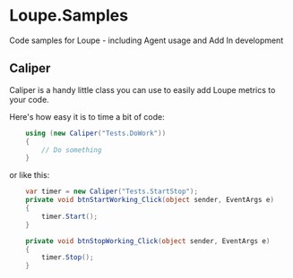 Loupe.Samples
=============

Code samples for Loupe - including Agent usage and Add In development

Caliper
--------
Caliper is a handy little class you can use to easily add Loupe metrics to your code.

Here's how easy it is to time a bit of code:

```cs
    using (new Caliper("Tests.DoWork"))
    {
        // Do something
    }
```

or like this:

```cs
    var timer = new Caliper("Tests.StartStop");
    private void btnStartWorking_Click(object sender, EventArgs e)
    {
        timer.Start();
    }

    private void btnStopWorking_Click(object sender, EventArgs e)
    {
        timer.Stop();
    }
```
